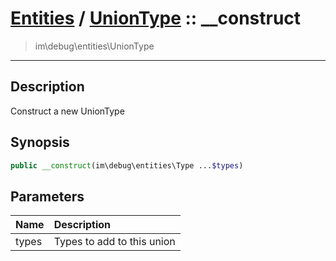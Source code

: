 # [Entities](entities.md) / [UnionType](entities-UnionType.md) :: __construct
 > im\debug\entities\UnionType
____

## Description
Construct a new UnionType

## Synopsis
```php
public __construct(im\debug\entities\Type ...$types)
```

## Parameters
| Name | Description |
| :--- | :---------- |
| types | Types to add to this union |

